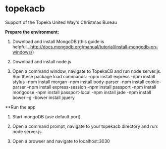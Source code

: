 topekacb
========

Support of the Topeka United Way's Christmas Bureau

**Prepare the environment:**
1.  Download and install MongoDB (this guide is helpful...http://docs.mongodb.org/manual/tutorial/install-mongodb-on-windows/)

2.  Download and install node.js

3.  Open a command window, navigate to TopekaCB and run node server.js.  Run these package load commands:
-npm install express
-npm install stylus
-npm install morgan
-npm install body-parser
-npm install cookie-parser
-npm install express-session
-npm install passport
-npm install mongoose
-npm install passport-local
-npm install jade
-npm install bower –g
-bower install jquery

**Run the app
1.  Start mongoDB (use default port)

2.  Open a command prompt, navigate to your topekacb directory and run:
    node server.js

3.  Open a browser and navigate to localhost:3030